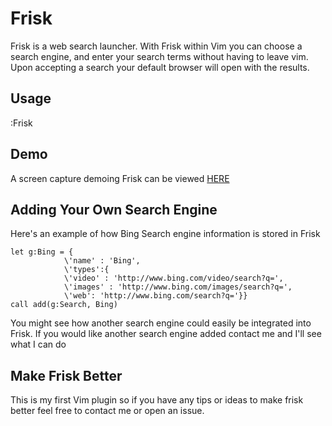 Frisk
=====
Frisk is a web search launcher. With Frisk within Vim you can choose a search
engine, and enter your search terms without having to leave vim. Upon accepting
a search your default browser will open with the results. 

Usage
-----
:Frisk

Demo
----
A screen capture demoing Frisk can be viewed [HERE](http://screenr.com/Sn2H)

Adding Your Own Search Engine
-----------------------------
Here's an example of how Bing Search engine information is stored in Frisk

```VimL
let g:Bing = {
            \'name' : 'Bing', 
            \'types':{
            \'video' : 'http://www.bing.com/video/search?q=',
            \'images' : 'http://www.bing.com/images/search?q=',
            \'web': 'http://www.bing.com/search?q='}}
call add(g:Search, Bing)
```

You might see how another search engine could easily be integrated into Frisk.
If you would like another search engine added contact me and I'll see what I
can do



Make Frisk Better
-----------------
This is my first Vim plugin so if you have any tips or ideas to make frisk
better feel free to contact me or open an issue.  
